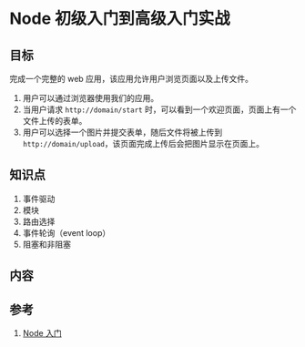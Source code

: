 # Node 初级入门到高级入门实战

## 目标

完成一个完整的 web 应用，该应用允许用户浏览页面以及上传文件。

1. 用户可以通过浏览器使用我们的应用。
2. 当用户请求 `http://domain/start` 时，可以看到一个欢迎页面，页面上有一个文件上传的表单。
3. 用户可以选择一个图片并提交表单，随后文件将被上传到 `http://domain/upload`，该页面完成上传后会把图片显示在页面上。


## 知识点

1. 事件驱动
2. 模块
3. 路由选择
4. 事件轮询（event loop）
5. 阻塞和非阻塞

## 内容


## 参考

1. [Node 入门](https://www.nodebeginner.org/index-zh-cn.html)

